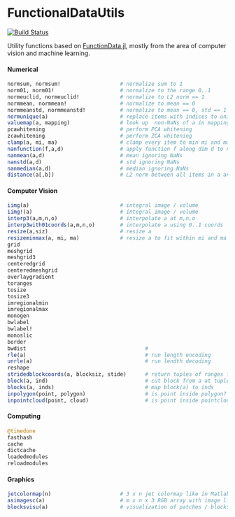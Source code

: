 # FunctionalDataUtils

[![Build Status](https://travis-ci.org/rened/FunctionalDataUtils.jl.svg?branch=master)](https://travis-ci.org/rened/FunctionalDataUtils.jl)

Utility functions based on [FunctionData.jl](http://github.com/rened/FunctionalData.jl), mostly from the area of computer vision and machine learning.

#### Numerical
```jl
normsum, normsum!                   # normalize sum to 1
norm01, norm01!                     # normalize to the range 0..1
normeuclid, normeuclid!             # normalize to L2 norm == 1
normmean, normmean!                 # normalize to mean == 0
normmeanstd, normmeanstd!           # normalize to mean == 0, std == 1
normunique(a)                       # replace items with indices to unique(a)
valuemap(a, mapping)                # look up  non-NaNs of a in mapping
pcawhitening                        # perform PCA whitening
zcawhitening                        # perform ZCA whitening
clamp(a, mi, ma)                    # clamp every item to min mi and max ma
nanfunction(f,a,d)                  # apply function f along dim d to non-nan elements of a
nanmean(a,d)                        # mean ignoring NaNs
nanstd(a,d)                         # std ignoring NaNs
nanmedian(a,d)                      # median ignoring NaNs
distance(a[,b])                     # L2 norm between all items in a and b
```

#### Computer Vision

```jl
iimg(a)                             # integral image / volume
iimg!(a)                            # integral image / volume
interp3(a,m,n,o)                    # interpolate a at m,n,o
interp3with01coords(a,m,n,o)        # interpolate a using 0..1 coords
resize(a,siz)                       # resize a 
resizeminmax(a, mi, ma)             # resize a to fit within mi and ma sizes
grid
meshgrid
meshgrid3
centeredgrid
centeredmeshgrid
overlaygradient
toranges
tosize
tosize3
imregionalmin
imregionalmax
monogen
bwlabel
bwlabel!
monoslic
border
bwdist                                      # 
rle(a)                                      # run length encoding
unrle(a)                                    # run lendth decoding
reshape
stridedblockcoords(a, blocksiz, stide)      # return tuples of ranges for each subblock
block(a, ind)                               # cut block from a at tuple with ranges
blocks(a, inds)                             # map block(a) to inds 
inpolygon(point, polygon)                   # is point inside polygon? 
inpointcloud(point, cloud)                  # is point inside pointcloud?
```

#### Computing

```jl
@timedone
fasthash
cache
dictcache
loadedmodules
reloadmodules
```

#### Graphics

```jl
jetcolormap(n)                      # 3 x n jet colormap like in Matlab
asimagesc(a)                        # m x n x 3 RGB array with image like Matlab's imagesc
blocksvisu(a)                       # visualization of patches / blocks
```


